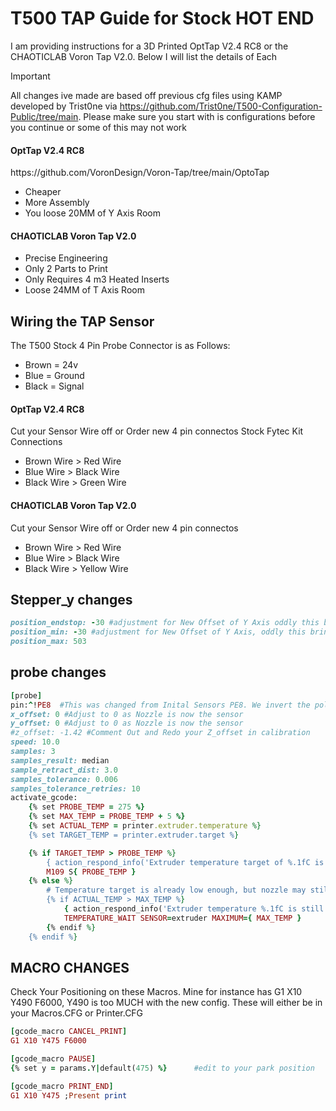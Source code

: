  <H1>T500 TAP Guide for Stock HOT END</h1> 
I am providing instructions for a 3D Printed OptTap V2.4 RC8 or the CHAOTICLAB Voron Tap V2.0. Below I will list the details of Each
<br />

> [!IMPORTANT]
>All changes ive made are based off previous cfg files using KAMP developed by Trist0ne via https://github.com/Trist0ne/T500-Configuration-Public/tree/main. Please make sure you start with is configurations before you continue or some of this may not work 


<h4>OptTap V2.4 RC8</h4>
https://github.com/VoronDesign/Voron-Tap/tree/main/OptoTap
<ul>
<li>Cheaper </li>
<li>More Assembly</li>
<li>You loose 20MM of Y Axis Room</li>
</ul>
<h4>CHAOTICLAB Voron Tap V2.0</h4>
<ul>
<li>Precise Engineering</li>
<li>Only 2 Parts to Print</li>
<li>Only Requires 4 m3 Heated Inserts</li>
<li>Loose 24MM of T Axis Room</li>
</ul>


<h2>Wiring the TAP Sensor</h2>
The T500 Stock 4 Pin Probe Connector is as Follows:
<ul>
<li>Brown = 24v </li>
<li>Blue = Ground</li>
<li>Black = Signal </li> 
</ul>


<h4>OptTap V2.4 RC8</h4>
Cut your Sensor Wire off or Order new 4 pin connectos
Stock Fytec Kit Connections
<ul>
<li>Brown Wire > Red Wire </li>
<li>Blue Wire > Black Wire</li>
<li>Black Wire > Green Wire</li>
</ul>


<h4>CHAOTICLAB Voron Tap V2.0</h4>
Cut your Sensor Wire off or Order new 4 pin connectos
<ul>
<li>Brown Wire > Red Wire </li>
<li>Blue Wire > Black Wire</li>
<li>Black Wire > Yellow Wire</li>
</ul>

<h2>Stepper_y changes</h2>

```ruby
position_endstop: -30 #adjustment for New Offset of Y Axis oddly this brings the hotend to the end of the thermal sheet. You coudl set this to 50 to get to closer to the front of the bed
position_min: -30 #adjustment for New Offset of Y Axis, oddly this brings the hotend to the end of the thermal sheet. You coudl set this to 50 to get to closer to the front of the bed
position_max: 503
```
<h2>probe changes</h2>

```ruby
[probe]
pin:^!PE8  #This was changed from Inital Sensors PE8. We invert the polarity (!) and set pull up (^)
x_offset: 0 #Adjust to 0 as Nozzle is now the sensor
y_offset: 0 #Adjust to 0 as Nozzle is now the sensor
#z_offset: -1.42 #Comment Out and Redo your Z_offset in calibration
speed: 10.0
samples: 3
samples_result: median
sample_retract_dist: 3.0
samples_tolerance: 0.006
samples_tolerance_retries: 10
activate_gcode:
    {% set PROBE_TEMP = 275 %}
    {% set MAX_TEMP = PROBE_TEMP + 5 %}
    {% set ACTUAL_TEMP = printer.extruder.temperature %}
    {% set TARGET_TEMP = printer.extruder.target %}

    {% if TARGET_TEMP > PROBE_TEMP %}
        { action_respond_info('Extruder temperature target of %.1fC is too high, lowering to %.1fC' % (TARGET_TEMP, PROBE_TEMP)) }
        M109 S{ PROBE_TEMP }
    {% else %}
        # Temperature target is already low enough, but nozzle may still be too hot.
        {% if ACTUAL_TEMP > MAX_TEMP %}
            { action_respond_info('Extruder temperature %.1fC is still too high, waiting until below %.1fC' % (ACTUAL_TEMP, MAX_TEMP)) }
            TEMPERATURE_WAIT SENSOR=extruder MAXIMUM={ MAX_TEMP }
        {% endif %}
    {% endif %}
```
<h2>MACRO CHANGES</h2>
Check Your Positioning on these Macros. Mine for instance has G1 X10 Y490 F6000, Y490 is too MUCH with the new config. These will either be in your Macros.CFG or Printer.CFG
<br />

```ruby
[gcode_macro CANCEL_PRINT]
G1 X10 Y475 F6000
```

```ruby
[gcode_macro PAUSE] 
{% set y = params.Y|default(475) %}      #edit to your park position
```

```ruby
[gcode_macro PRINT_END]
G1 X10 Y475 ;Present print
```

